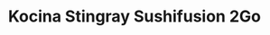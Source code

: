 ---
layout: place
title: "Kocina Stingray Sushifusion 2Go"
permalink: /new-york/rochester/kocina-stingray-sushifusion-2go.html
stateAbbr: NY
stateName: New York
cityName: Rochester
seo:
  name: "Kocina Stingray Sushifusion 2Go"
  type: Restaurant
  links: https://stingraysushifusion.com/?utm_source=google
description: "Looking for sushi in Rochester, New York? Check out Kocina Stingray Sushifusion 2Go for a delightful Japanese dining experience. Enjoy a variety of sushi and..."
place_id: ChIJmU9aJoS11okRMDV-DkI9HqI
photos:
  - name: >-
      places/ChIJmU9aJoS11okRMDV-DkI9HqI/photos/AeeoHcKeAm8DIKZSiQVQD5oOL2RDqx2P2mCHGab62Gly1zBPvTNVrxnxFG3b4LjuhhyPSmaUCaM4HuZ7TfChw32yw2nMINdmzQN3nI0I5WKViuhFOCpovJ2g75JjtE3tdVEZNIZJUJ0V0LBU69STmOkiqBacIsDXGVC1cFh9gXneKMWhXaLda6hYOaa9Oy-vEV9FnwNTrjgYzArgIXw7H-rLGkmlJKPeFykA2D8ckHisOZEJAltNPYd8Iu5D7q5NajUNWZ9GvgHU-57vMQTETB7_pWH6cup492BaxvIkkMHckRNx7VEFcOpTcdfosIe6M4cwZRlmE7JGy1oYJeVOuvwzI8kTPLuguJ5oCZcny_3IGxVp63YcxQBrFGtn0PwmrH79zCda3mUum-GcqcLRonCbdoOsB0p7GNAaNrJ22M-dFW6X6ZcZ
    widthPx: 3024
    heightPx: 4032
    authorAttributions:
      - displayName: Nanna Mel
        uri: https://maps.google.com/maps/contrib/112262390392299276642
        photoUri: >-
          https://lh3.googleusercontent.com/a/ACg8ocKUQ6h3TJuq992NXoHKv-IHXqdSJD4-T8SMLM3pu22nsBV-XmQ=s100-p-k-no-mo
    flagContentUri: >-
      https://www.google.com/local/imagery/report/?cb_client=maps_api_places.places_api&image_key=!1e10!2sCIHM0ogKEICAgIDfgujs5gE&hl=en-US
    googleMapsUri: >-
      https://www.google.com/maps/place//data=!3m4!1e2!3m2!1sCIHM0ogKEICAgIDfgujs5gE!2e10!4m2!3m1!1s0x89d6b584265a4f99:0xa21e3d420e7e3530
  - name: >-
      places/ChIJmU9aJoS11okRMDV-DkI9HqI/photos/AeeoHcJ__0Ut8EmwFjzn4gDSgJF6KzSpW6XmIN4Rh4xolobLCRxgTqsdQX9q3dFcx9Enal4Fgx_Sns4IKReMXHj65K4JB3vqkqXiyLv4NWu1CaqTxWrzzlzGUSP01tSL75RATTDRBu8i0RKwQKgpomuJK8Y62e5kpUIkMz6RuYlVnhwuPnNEOoxWv9S7Zh4FnRmWFNCBxtF7KVApt1tz5sHLc8VXRBShHu_BTOJwUFhq-2cmuM3aRHQ4TO7LnuN0Ajgijob-x50pOtRVSGbt4IZy2eLDv7msWKShygPZGJYvPgJP_Q
    widthPx: 3024
    heightPx: 3025
    authorAttributions:
      - displayName: Kocina Stingray Sushifusion 2Go
        uri: https://maps.google.com/maps/contrib/100920376852151802354
        photoUri: >-
          https://lh3.googleusercontent.com/a-/ALV-UjW8MjCS6qlgcZJ9uZeb-TESsYNkccG98GnzcIPl_Oph8dtq7Tmj=s100-p-k-no-mo
    flagContentUri: >-
      https://www.google.com/local/imagery/report/?cb_client=maps_api_places.places_api&image_key=!1e10!2sAF1QipMmfSyHVRgwiNUO3y8dNip_i8f1_jnp813Q94Xa&hl=en-US
    googleMapsUri: >-
      https://www.google.com/maps/place//data=!3m4!1e2!3m2!1sAF1QipMmfSyHVRgwiNUO3y8dNip_i8f1_jnp813Q94Xa!2e10!4m2!3m1!1s0x89d6b584265a4f99:0xa21e3d420e7e3530
  - name: >-
      places/ChIJmU9aJoS11okRMDV-DkI9HqI/photos/AeeoHcJkl2c4Fd_BO8nZfoH_LMbuz5L2YWiUdylb2qwkC0DqaipwQ10IRGZa9JstRCkUJC2YIACAPuXKBupu6D08NNTG_-sg9pMIImBDPpqQD99tJgD9zNoOmkxt4b4TyXHscDMi-7KynS8ytMcjGOL3HNT7Krd04Cka56FCsaDEYnUTezKHvbgbeWgspGegk_gzXKjbjlAMVI1qgJf-7sjb7M4xMe506dhiVY8ejUNcVbmlE5z13ZuPEgKkbiLWfW9RmRtN6frqbZIHTFTwI_Pa9h9o42hChf5rBLeUP8yyyimSsw
    widthPx: 1080
    heightPx: 608
    authorAttributions:
      - displayName: Kocina Stingray Sushifusion 2Go
        uri: https://maps.google.com/maps/contrib/100920376852151802354
        photoUri: >-
          https://lh3.googleusercontent.com/a-/ALV-UjW8MjCS6qlgcZJ9uZeb-TESsYNkccG98GnzcIPl_Oph8dtq7Tmj=s100-p-k-no-mo
    flagContentUri: >-
      https://www.google.com/local/imagery/report/?cb_client=maps_api_places.places_api&image_key=!1e10!2sAF1QipNc09URX3JxDXwRmQ9Am8gM6PV2NUXaOpQFMjG0&hl=en-US
    googleMapsUri: >-
      https://www.google.com/maps/place//data=!3m4!1e2!3m2!1sAF1QipNc09URX3JxDXwRmQ9Am8gM6PV2NUXaOpQFMjG0!2e10!4m2!3m1!1s0x89d6b584265a4f99:0xa21e3d420e7e3530
  - name: >-
      places/ChIJmU9aJoS11okRMDV-DkI9HqI/photos/AeeoHcJnqt91-W1JerySvJ4APAZqtYLD_NA23mpiT57v2jiJB7uXyE4OglGSLX5F2XlDDm7YKyKrS831Ta0RzjY9AddwvCtxUqga3l1mf3iiI_RQ1cPxMqJKRyi2xVgoqFYUJ5i9YdVlP8YSuVtXF-NTkvjCOuZZmBBToc8rRO8iWRezof4UC0C6GnA36zOxk605MEUhbCiNR3rWxRPATxKbadoJaqinOGTG5KCe67KHRwuULg_1EHiEOsR5u7E0oiDFEcOYIbfWn08MNPTtC7zbiUKA7eE0sqx0G4CKlPwN1bEDw8ubajSHBJTuPe10fqLyoLf9Ep79Ng1ydaV8jz2ZqEeiqP6gQW8m8N__uOv3tikEFLBlC-ZSBOxDY-2p1p3IiZuX_cqbFAfeyl5gTl0mmG3rAK7WgYI9O9oLTmH8cLAx_OGL
    widthPx: 3024
    heightPx: 4032
    authorAttributions:
      - displayName: Just D _1freespirit
        uri: https://maps.google.com/maps/contrib/110580663655286675663
        photoUri: >-
          https://lh3.googleusercontent.com/a-/ALV-UjXlOlnUz8F0_-l7PXmfwa_3V8rZ9AjH7Ksh_HkY8DKn24sLTvk7=s100-p-k-no-mo
    flagContentUri: >-
      https://www.google.com/local/imagery/report/?cb_client=maps_api_places.places_api&image_key=!1e10!2sCIHM0ogKEICAgIDx84KLvQE&hl=en-US
    googleMapsUri: >-
      https://www.google.com/maps/place//data=!3m4!1e2!3m2!1sCIHM0ogKEICAgIDx84KLvQE!2e10!4m2!3m1!1s0x89d6b584265a4f99:0xa21e3d420e7e3530
  - name: >-
      places/ChIJmU9aJoS11okRMDV-DkI9HqI/photos/AeeoHcKOoXA0Ee6DMxXPKr_4a10OzlR7ev5LTwKzYopVh7jvdJpwb8XMv-ih1OVDKlS2DmncZCx-tOaSIYx8zrbN3TyLK13g70i8zSF-Q7jjPetNXm6JCRO9Xs2rYUKBWUTEwQ0kSCj0ebbQzkTDXCHAaVXcKpv1IsvDdbxizawMTlRKPnVFv8cmtarHBrHK8vdKabj4GEo4tZuYBhs7sgXq4M4PEn2U0gy9xmwN4yUF_acfrt4Uh7lCnG0pD1914hf2j87cxeRFvcjMIQuZZMHeJnaglRBLTUW-BBcZSF23Hlq6A5psghuqlLeqiYVFOeKr1Zvye0fdGlFScYtjyLKFuSTbpDFuq-Yb4t6wjvI6rNaOOl_l8i4zoIUd34JmQTWeLmuzXttkns4KRyVNrG3FV2-e4mn1fqc0518jLheIJCTnzQ
    widthPx: 3024
    heightPx: 4032
    authorAttributions:
      - displayName: Luis Garcia-Rivera
        uri: https://maps.google.com/maps/contrib/102330885315487765372
        photoUri: >-
          https://lh3.googleusercontent.com/a/ACg8ocJo1vykkdu1BYMwTkkPVPB5O1dji4MxVdgdVd_6JNTk2Ccxdg=s100-p-k-no-mo
    flagContentUri: >-
      https://www.google.com/local/imagery/report/?cb_client=maps_api_places.places_api&image_key=!1e10!2sCIHM0ogKEICAgMDQx_W6GA&hl=en-US
    googleMapsUri: >-
      https://www.google.com/maps/place//data=!3m4!1e2!3m2!1sCIHM0ogKEICAgMDQx_W6GA!2e10!4m2!3m1!1s0x89d6b584265a4f99:0xa21e3d420e7e3530
  - name: >-
      places/ChIJmU9aJoS11okRMDV-DkI9HqI/photos/AeeoHcJjeLSHNCk7imIi2aj92T4m_H-VDHrO9PNI6qzGnmkEGvTn2XgUnKDgZf4VWKsanM1qSW1OZxcQ6hBAS_6lLeyDUNisWI3EdMXQ3s39ekJ07c5BMuAwXSjWhcB7sQI7_mSsdL0wagZOkz9cwgoHjM0vqjWdZvPBboN6gb7tWtcMYyYjCj4NaPOxlA1CvUWDTltxohrIIjj3Cyb4NctL0S-DV0IYriPNtHo5IuAGCgflZjL-HDC6tRti1VowRVfUz_QtipZZjIZUvDLjK6pjeFVMTBdi6Zz6K7SQYpT98ONhoehDy5XQJYwRyKffdrTLI2AmdxHgNKSsRpfthCGYDNNEzTyVPg5eeJIdjUkh-ZmbpafVFTjQq2B6EStG-4SH00jKIbwiutakxb2QB4IEUz0ff-ROOBq9IAYtdg4gC1c
    widthPx: 4032
    heightPx: 2268
    authorAttributions:
      - displayName: Peter
        uri: https://maps.google.com/maps/contrib/100104603623461230049
        photoUri: >-
          https://lh3.googleusercontent.com/a/ACg8ocKP2UBkcnEW8WYwQAdxVX4bzPympvwLjf-2YIbALmUVmqXzOchm=s100-p-k-no-mo
    flagContentUri: >-
      https://www.google.com/local/imagery/report/?cb_client=maps_api_places.places_api&image_key=!1e10!2sCIHM0ogKEICAgIDDsaGhfQ&hl=en-US
    googleMapsUri: >-
      https://www.google.com/maps/place//data=!3m4!1e2!3m2!1sCIHM0ogKEICAgIDDsaGhfQ!2e10!4m2!3m1!1s0x89d6b584265a4f99:0xa21e3d420e7e3530
  - name: >-
      places/ChIJmU9aJoS11okRMDV-DkI9HqI/photos/AeeoHcLDSG-iiQT46v1tYGibhU2Uf4lA9792BSezIwG0tv0fDJwgE57hfq4-nocr8QEAqvV1Rf_KUiwVIIwYQ-QZW_Mq9xGrL3CP1NpawbZMw4uhXzrm6nDieP84RsbYquPLzx3f3ZRqW4goVAONgDIDm0GoAasXrC-t2Zh-2uCEsqwXy7YhowZeD4_x61zl3qg82ibOFOBf-ec0ONMIfrI6qYno7JjyClPbaOM261_1ORkeHqXDrrxKXkF6o5ELe3P1-7EQdT9y9gUuxjIkXkv2mST-1AKqpCKMyi5ZUI1hQlau_g6fJT8hDNtwsHkKwV6ejuHFoufuGouMu8FktosDFzfBsmZqVf0W1acmwb9axGR2NGVFAYzqna9drwkgHOrM6Hg10Kj1s07ZKhNY1uWGEEc17oeKaDGY8VpIj25hyLB_Vg
    widthPx: 4000
    heightPx: 3000
    authorAttributions:
      - displayName: Michelle Murphy
        uri: https://maps.google.com/maps/contrib/104526111724904887643
        photoUri: >-
          https://lh3.googleusercontent.com/a-/ALV-UjWt-YNIpSNM2rFGb1O7NgtGnZKWmZ6G9TXHgSajdXgeTWoYsfcJig=s100-p-k-no-mo
    flagContentUri: >-
      https://www.google.com/local/imagery/report/?cb_client=maps_api_places.places_api&image_key=!1e10!2sCIHM0ogKEICAgID6q5-xIA&hl=en-US
    googleMapsUri: >-
      https://www.google.com/maps/place//data=!3m4!1e2!3m2!1sCIHM0ogKEICAgID6q5-xIA!2e10!4m2!3m1!1s0x89d6b584265a4f99:0xa21e3d420e7e3530
  - name: >-
      places/ChIJmU9aJoS11okRMDV-DkI9HqI/photos/AeeoHcL_AqRV0pf_MrPCWS7pdHoqvtEOpuv7kmuVgDtdQerQVuKFKCOt1f-gvPUM2Dtgklav_pq1E1k0R8H6EixhqZMnH5HKzP15HiyBjK-ckrB5IblET0WzAXIZIw2vhTZm9r8Yix9Eb4bPX-zNouRoHuGLJpXgz_n9_rC_mG2dr5jtEt7w7aeuhZcgUBRkHLkELdgsSfx6Tc635JQ9XPZZsm7DyDm5veJrPsus2WoOi3H29MIrQpHpT1qVPpK1gaIkTgAqql11WKGYe9JcyfHCPIC927y_lNr8LsfLXKJ57NiE5rS6fgK5mzehya3gdGZiSMEO9_5j3SXmIzz4tw9w60_ZonujE5tcaxmT8YD01jSqiL4byxO1X8q_hFnixgdSvw5Ewlek660pxJZrwI4K3phw0byAYI2gpxFYbC0MbrGxxQ
    widthPx: 3024
    heightPx: 4032
    authorAttributions:
      - displayName: Nanna Mel
        uri: https://maps.google.com/maps/contrib/112262390392299276642
        photoUri: >-
          https://lh3.googleusercontent.com/a/ACg8ocKUQ6h3TJuq992NXoHKv-IHXqdSJD4-T8SMLM3pu22nsBV-XmQ=s100-p-k-no-mo
    flagContentUri: >-
      https://www.google.com/local/imagery/report/?cb_client=maps_api_places.places_api&image_key=!1e10!2sCIHM0ogKEICAgIDfgujsBg&hl=en-US
    googleMapsUri: >-
      https://www.google.com/maps/place//data=!3m4!1e2!3m2!1sCIHM0ogKEICAgIDfgujsBg!2e10!4m2!3m1!1s0x89d6b584265a4f99:0xa21e3d420e7e3530
  - name: >-
      places/ChIJmU9aJoS11okRMDV-DkI9HqI/photos/AeeoHcJWIrATMn-e3QkxBYqQe5Rq7oRM9VS1dMC-aRI0XEZOi8x54Tb60EN2BkDjG05P-_sNYIxFnDav5D7ZYxZGWUzLJXCNTPL7aaTi6mLHP8nM_2oCbrEpW5nWBZfo_ubZMtXxq3glqiulEyE8jqMWOgGR6L2eBMtX7IW9r89_YxI2J9ows858HLTnfIdIBp2fm3RGHuE6t8jYKx0Tut2TP-I82IYSthFcthiLE8SEu7Jrc_bymr_GE4HYBNYKh3Gd7MR-zXt8lOc9IJQmCw4UcmEpsrpXgut60GJ4RMeE-KCknh5VNfZmZjWm3JAEDcFFPCye2sj0ioPOdXzq-Lbp6COdaC7bVjzCVUrFlCmATz9Y9No5urOLBHMFBW9zRBgq3cQ3TLHKKWivyDq1BvmDSGw8vku2IUHYjCLeSFoHZq0Kqwvr
    widthPx: 4624
    heightPx: 3468
    authorAttributions:
      - displayName: Christine Caruso
        uri: https://maps.google.com/maps/contrib/107819154306725479639
        photoUri: >-
          https://lh3.googleusercontent.com/a-/ALV-UjXO95R1IvoZ2FME5ITFqSRzL55QhojW13Bvv0nXrhMntRbEKUR4Uw=s100-p-k-no-mo
    flagContentUri: >-
      https://www.google.com/local/imagery/report/?cb_client=maps_api_places.places_api&image_key=!1e10!2sCIHM0ogKEICAgMDgoMjc8AE&hl=en-US
    googleMapsUri: >-
      https://www.google.com/maps/place//data=!3m4!1e2!3m2!1sCIHM0ogKEICAgMDgoMjc8AE!2e10!4m2!3m1!1s0x89d6b584265a4f99:0xa21e3d420e7e3530
  - name: >-
      places/ChIJmU9aJoS11okRMDV-DkI9HqI/photos/AeeoHcLlWU1n60TLFE2oeWUTzVOpiclui2KDguXxQrLVuV_nLYJ4bVfflffovf0ILv2aKEEQcTtXVbu667l6plXUfbnVQUlTKtf2ki0v1Uh671frGX-X8-9AEo0XHM0tam7yB518czMPEiZ_QveI4cwPk1khdLjTUviQc07hDEkweJ7O8umXpsNOJr337OAD_AcUgD6iR2xj3fgaFH1G5Bk15e_1BWV_g-ya-aXnv_nVhh2D1T2wFTkl4WyN-hkDUiRPNE-zKhuBMugyxC9GbTkUvR3Tes0U1o27jJ0pxSuxb1s4OtyaNQgmO0BOktlzRCcT2arpxhlVBFrIdjjoCkphND3Hh5V2eK8UBUv7-DZDmdVK6BpCv3UziUcJTVtkQ6CmvYgPJynXRX-fvrOepQdmEGEC9Tg8LQkxDiJq8sOWY0WcUQu6
    widthPx: 3731
    heightPx: 2798
    authorAttributions:
      - displayName: Nick Newhart
        uri: https://maps.google.com/maps/contrib/106357945069550037369
        photoUri: >-
          https://lh3.googleusercontent.com/a-/ALV-UjVNdNPU9KyS_Tiv7eTY53eXVKqJgO-CVWl25EaavHKCqWGSzL0fZw=s100-p-k-no-mo
    flagContentUri: >-
      https://www.google.com/local/imagery/report/?cb_client=maps_api_places.places_api&image_key=!1e10!2sCIHM0ogKEICAgIChw-bwzgE&hl=en-US
    googleMapsUri: >-
      https://www.google.com/maps/place//data=!3m4!1e2!3m2!1sCIHM0ogKEICAgIChw-bwzgE!2e10!4m2!3m1!1s0x89d6b584265a4f99:0xa21e3d420e7e3530
address: 1921 South Ave, Rochester, NY 14620, USA
street: 1921 South Ave
city: Rochester
state: NY
zip: '14620'
country: USA
neighborhood: Strong
latitude: '43.117851'
longitude: '-77.617053'
accessibility_options:
  wheelchairAccessibleParking: true
  wheelchairAccessibleEntrance: true
  wheelchairAccessibleRestroom: true
  wheelchairAccessibleSeating: true
business_status: OPERATIONAL
name: Kocina Stingray Sushifusion 2Go
google_maps_links:
  directionsUri: >-
    https://www.google.com/maps/dir//''/data=!4m7!4m6!1m1!4e2!1m2!1m1!1s0x89d6b584265a4f99:0xa21e3d420e7e3530!3e0
  placeUri: https://maps.google.com/?cid=11681841837365933360
  writeAReviewUri: >-
    https://www.google.com/maps/place//data=!4m3!3m2!1s0x89d6b584265a4f99:0xa21e3d420e7e3530!12e1
  reviewsUri: >-
    https://www.google.com/maps/place//data=!4m4!3m3!1s0x89d6b584265a4f99:0xa21e3d420e7e3530!9m1!1b1
  photosUri: >-
    https://www.google.com/maps/place//data=!4m3!3m2!1s0x89d6b584265a4f99:0xa21e3d420e7e3530!10e5
primary_type: Sushi Restaurant
opening_hours:
  regular: null
  current: null
secondary_opening_hours:
  regular:
    weekdayDescriptions: null
    type: null
  current:
    weekdayDescriptions: null
    type: null
phone: (585) 978-7966
price_level: null
price_range: $10 &ndash; $20
rating: '4.5'
rating_count: 255
website: https://stingraysushifusion.com/?utm_source=google
reviews: null
parking_options: null
payment_options: null
allow_dogs: null
curbside_pickup: null
delivery: null
dine_in: null
good_for_children: null
good_for_groups: null
good_for_sports: null
live_music: null
menu_for_children: null
outdoor_seating: null
reservable: null
restroom: null
serves_beer: null
serves_breakfast: null
serves_brunch: null
serves_cocktails: null
serves_coffee: null
serves_dinner: null
serves_dessert: null
serves_lunch: null
serves_vegetarian_food: null
serves_wine: null
takeout: null
summary: null

---
